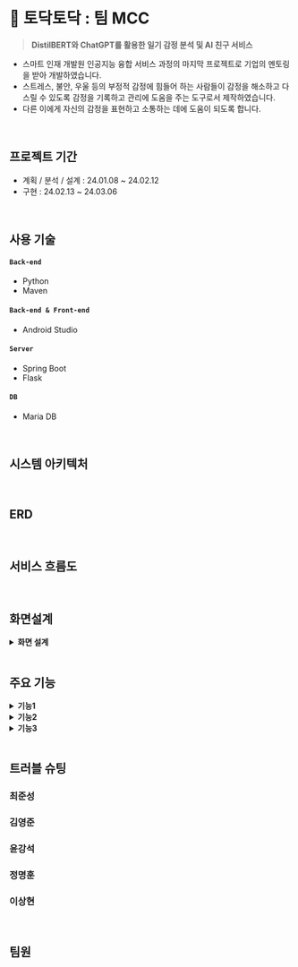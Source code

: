 # 📔 토닥토닥 : 팀 MCC

><strong>DistilBERT와 ChatGPT를 활용한 일기 감정 분석 및 AI 친구 서비스</strong>
* 스마트 인재 개발원 인공지능 융합 서비스 과정의 마지막 프로젝트로 기업의 멘토링을 받아 개발하였습니다.
* 스트레스, 불안, 우울 등의 부정적 감정에 힘들어 하는 사람들이 감정을 해소하고 다스릴 수 있도록 감정을 기록하고 관리에 도움을 주는 도구로서 제작하였습니다.
* 다른 이에게 자신의 감정을 표현하고 소통하는 데에 도움이 되도록 합니다.

</br>

## 프로젝트 기간
* 계획 / 분석 / 설계 : 24.01.08 ~ 24.02.12
* 구현 : 24.02.13 ~ 24.03.06

</br>

## 사용 기술
#### `Back-end`
- Python
- Maven

#### `Back-end & Front-end`
- Android Studio

#### `Server`
- Spring Boot
- Flask

#### `DB`
- Maria DB

</br>

## 시스템 아키텍처

</br>

## ERD

</br>

## 서비스 흐름도

</br>

## 화면설계
<details>
<summary><b>화면 설계</b></summary>
<div markdown="1">
</div>
</details>

</br>

## 주요 기능
<details>
<summary><b>기능1</b></summary>
<div markdown="1">
</div>
</details><details>
<summary><b>기능2</b></summary>
<div markdown="1">
</div>
</details><details>
<summary><b>기능3</b></summary>
<div markdown="1">
</div>
</details>
</br>

## 트러블 슈팅
### 최준성
### 김영준
### 윤강석
### 정명훈
### 이상현

</br>

## 팀원
